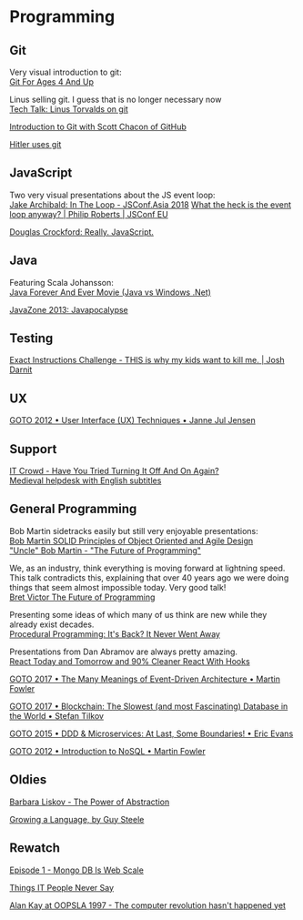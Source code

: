 Programming
===========

Git
---
Very visual introduction to git:  
[Git For Ages 4 And Up](https://www.youtube.com/watch?v=1ffBJ4sVUb4)  


Linus selling git. I guess that is no longer necessary now  
[Tech Talk: Linus Torvalds on git](https://www.youtube.com/watch?v=4XpnKHJAok8&t=161s)

[Introduction to Git with Scott Chacon of GitHub](https://www.youtube.com/watch?v=ZDR433b0HJY)


[Hitler uses git](https://www.youtube.com/watch?v=CDeG4S-mJts)


JavaScript
----------

Two very visual presentations about the JS event loop:  
[Jake Archibald: In The Loop - JSConf.Asia 2018](https://www.youtube.com/watch?v=cCOL7MC4Pl0)
[What the heck is the event loop anyway? | Philip Roberts | JSConf EU](https://www.youtube.com/watch?v=8aGhZQkoFbQ&t=543s)

[Douglas Crockford: Really. JavaScript.](https://www.youtube.com/watch?v=lTWGoL1N-Kc)


Java
----

Featuring Scala Johansson:  
[Java Forever And Ever Movie (Java vs Windows .Net)](https://www.youtube.com/watch?v=RnqAXuLZlaE&t=5s)

[JavaZone 2013: Javapocalypse](https://www.youtube.com/watch?v=E3418SeWZfQ)





Testing
-------

[Exact Instructions Challenge - THIS is why my kids want to kill me. | Josh Darnit](https://www.youtube.com/watch?v=cDA3_5982h8)



UX
--

[GOTO 2012 • User Interface (UX) Techniques • Janne Jul Jensen](https://www.youtube.com/watch?v=7OSkB4BCx00)


Support
-------

[IT Crowd - Have You Tried Turning It Off And On Again?](https://www.youtube.com/watch?v=nn2FB1P_Mn8)  
[Medieval helpdesk with English subtitles](https://www.youtube.com/watch?v=pQHX-SjgQvQ)


General Programming
-------------------

Bob Martin sidetracks easily but still very enjoyable presentations:  
[Bob Martin SOLID Principles of Object Oriented and Agile Design](https://www.youtube.com/watch?v=TMuno5RZNeE&t=1s)  
["Uncle" Bob Martin - "The Future of Programming"](https://www.youtube.com/watch?v=ecIWPzGEbFc&t=3s)  


We, as an industry, think everything is moving forward at lightning speed.
This talk contradicts this, explaining that over 40 years ago we were doing things that seem almost impossible today. 
Very good talk!  
[Bret Victor The Future of Programming](https://www.youtube.com/watch?v=8pTEmbeENF4)  


Presenting some ideas of which many of us think are new while they already exist decades.  
[Procedural Programming: It's Back? It Never Went Away](https://www.youtube.com/watch?v=eEBOvqMfPoI)


Presentations from Dan Abramov are always pretty amazing.  
[React Today and Tomorrow and 90% Cleaner React With Hooks](https://www.youtube.com/watch?v=dpw9EHDh2bM)


[GOTO 2017 • The Many Meanings of Event-Driven Architecture • Martin Fowler](https://www.youtube.com/watch?v=STKCRSUsyP0&t=1888s)

[GOTO 2017 • Blockchain: The Slowest (and most Fascinating) Database in the World • Stefan Tilkov](https://www.youtube.com/watch?v=li3rfBAP_fE)

[GOTO 2015 • DDD & Microservices: At Last, Some Boundaries! • Eric Evans](https://www.youtube.com/watch?v=yPvef9R3k-M)

[GOTO 2012 • Introduction to NoSQL • Martin Fowler](https://www.youtube.com/watch?v=qI_g07C_Q5I)


Oldies
------

[Barbara Liskov - The Power of Abstraction](https://www.youtube.com/watch?v=GDVAHA0oyJU)

[Growing a Language, by Guy Steele](https://www.youtube.com/watch?v=_ahvzDzKdB0)

Rewatch
-------

[Episode 1 - Mongo DB Is Web Scale](https://www.youtube.com/watch?v=b2F-DItXtZs)

[Things IT People Never Say](https://www.youtube.com/watch?v=4m7YjAuDMY0)

[Alan Kay at OOPSLA 1997 - The computer revolution hasn't happened yet](https://www.youtube.com/watch?v=oKg1hTOQXoY)
